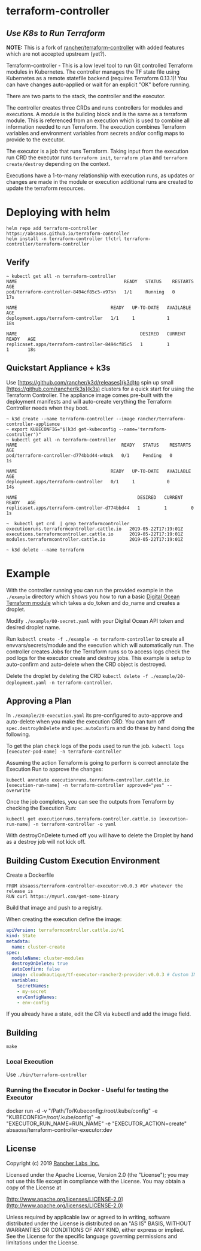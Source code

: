 terraform-controller
========

## ***Use K8s to Run Terraform***

**NOTE:** This is a fork  of [rancher/terraform-controller](https://github.com/rancher/terraform-controller) with added features which are not accepted upstream (yet?).

Terraform-controller - This is a low level tool to run Git controlled Terraform modules in Kubernetes. The controller manages the TF state file using Kubernetes as a remote statefile backend (requires Terraform 0.13.1)! You can have changes auto-applied or wait for an explicit "OK" before running.

There are two parts to the stack, the controller and the executor.

The controller creates three CRDs and runs controllers for modules and executions. A module is the building block and is the same as a terraform module. This is referenced from an execution which is used to combine all information needed to run Terraform. The execution combines Terraform variables and environment variables from secrets and/or config maps to provide to the executor.

The executor is a job that runs Terraform. Taking input from the execution run CRD the executor runs `terraform init`, `terraform plan` and `terraform create/destroy` depending on the context.

Executions have a 1-to-many relationship with execution runs, as updates or changes are made in the module or execution additional runs are created to update the terraform resources.

# Deploying with helm
```shell
helm repo add terraform-controller https://absaoss.github.io/terraform-controller
helm install -n terraform-controller tfctrl terraform-controller/terraform-controller
```
## Verify
```
~ kubectl get all -n terraform-controller
NAME                                        READY   STATUS    RESTARTS   AGE
pod/terraform-controller-8494cf85c5-x97sn   1/1     Running   0          17s

NAME                                   READY   UP-TO-DATE   AVAILABLE   AGE
deployment.apps/terraform-controller   1/1     1            1           18s

NAME                                              DESIRED   CURRENT   READY   AGE
replicaset.apps/terraform-controller-8494cf85c5   1         1         1       18s
```

## Quickstart Appliance + k3s
Use [https://github.com/rancher/k3d/releases](k3d)to spin up small [https://github.com/rancher/k3s](k3s) clusters for a quick start for using the Terraform Controller. The appliance image comes pre-built with the deployment manifests and will auto-create verything the Terraform Controller needs when they boot.

```shell
~ k3d create --name terraform-controller --image rancher/terraform-controller-appliance
~ export KUBECONFIG="$(k3d get-kubeconfig --name='terraform-controller')"
~ kubectl get all -n terraform-controller
NAME                                       READY   STATUS    RESTARTS   AGE
pod/terraform-controller-d774bbd44-w4mzk   0/1     Pending   0          1s

NAME                                   READY   UP-TO-DATE   AVAILABLE   AGE
deployment.apps/terraform-controller   0/1     1            0           14s

NAME                                             DESIRED   CURRENT   READY   AGE
replicaset.apps/terraform-controller-d774bbd44   1         1         0       1s

~  kubectl get crd  | grep terraformcontroller
executionruns.terraformcontroller.cattle.io   2019-05-22T17:19:01Z
executions.terraformcontroller.cattle.io      2019-05-22T17:19:01Z
modules.terraformcontroller.cattle.io         2019-05-22T17:19:01Z

~ k3d delete --name terraform
```

# Example
With the controller running you can run the provided example in the `./example` directory which shows you how to run a basic [Digital Ocean Terraform module](https://github.com/dramich/domodule) which takes a do_token and do_name and creates a droplet.

Modify `./example/00-secret.yaml` with your Digital Ocean API token and desired droplet name.

Run `kubectl create -f ./example -n terraform-controller` to create all envvars/secrets/module and the execution which will automatically run. The controller creates Jobs for the Terraform runs so to access logs check the pod logs for the executor create and destroy jobs. This example is setup to auto-confirm and auto-delete when the CRD object is destroyed.

Delete the droplet by deleting the CRD `kubectl delete -f ./example/20-deployment.yaml -n terraform-controller`.

## Approving a Plan
In `./example/20-execution.yaml` its pre-configured to auto-approve and auto-delete when you make the execution CRD. You can turn off `spec.destroyOnDelete` and `spec.autoConfirm` and do these by hand doing the following.

To get the plan check logs of the pods used to run the job.
`kubectl logs [executer-pod-name] -n terraform-controller`

Assuming the action Terraform is going to perform is correct annotate the Execution Run to approve the changes:

`kubectl annotate executionruns.terraform-controller.cattle.io [execution-run-name] -n terraform-controller approved="yes" --overwrite`

Once the job completes, you can see the outputs from Terraform by checking the Execution Run:

`kubectl get executionruns.terraform-controller.cattle.io [execution-run-name] -n terraform-controller -o yaml`

With destroyOnDelete turned off you will have to delete the Droplet by hand as a destroy job will not kick off.

## Building Custom Execution Environment

Create a Dockerfile

```
FROM absaoss/terraform-controller-executor:v0.0.3 #Or whatever the release is
RUN curl https://myurl.com/get-some-binary
```

Build that image and push to a registry.

When creating the execution define the image:
```yaml
apiVersion: terraformcontroller.cattle.io/v1
kind: State
metadata:
  name: cluster-create
spec:
  moduleName: cluster-modules
  destroyOnDelete: true
  autoConfirm: false
  image: cloudnautique/tf-executor-rancher2-provider:v0.0.3 # Custom IMAGE
  variables:
    SecretNames:
    - my-secret
    envConfigNames:
    - env-config
```

If you already have a state, edit the CR via kubectl and add the image field.

## Building
`make`

### Local Execution
Use `./bin/terraform-controller`

### Running the Executor in Docker - Useful for testing the Executor
docker run -d -v "/Path/To/Kubeconfig:/root/.kube/config" -e "KUBECONFIG=/root/.kube/config" -e "EXECUTOR_RUN_NAME=RUN_NAME" -e "EXECUTOR_ACTION=create" absaoss/terraform-controller-executor:dev

## License
Copyright (c) 2019 [Rancher Labs, Inc.](http://rancher.com)

Licensed under the Apache License, Version 2.0 (the "License");
you may not use this file except in compliance with the License.
You may obtain a copy of the License at

[http://www.apache.org/licenses/LICENSE-2.0](http://www.apache.org/licenses/LICENSE-2.0)

Unless required by applicable law or agreed to in writing, software
distributed under the License is distributed on an "AS IS" BASIS,
WITHOUT WARRANTIES OR CONDITIONS OF ANY KIND, either express or implied.
See the License for the specific language governing permissions and
limitations under the License.
